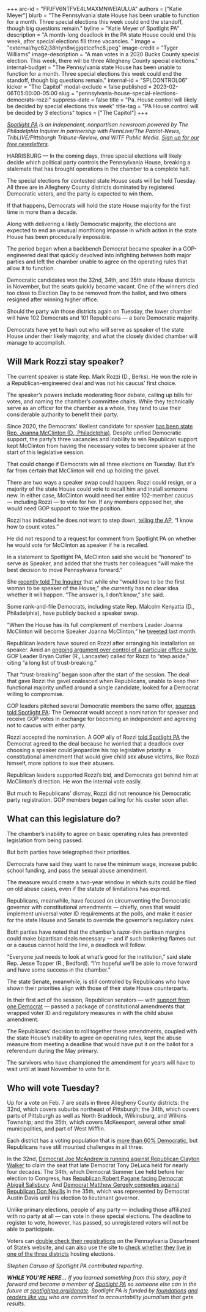 +++
arc-id = "FPJFV6NTFVE4LMAXMNWEIAULUA"
authors = ["Katie Meyer"]
blurb = "The Pennsylvania state House has been unable to function for a month. Three special elections this week could end the standoff, though big questions remain."
byline = "Katie Meyer of Spotlight PA"
description = "A month-long deadlock in the PA state House could end this week, after special elections fill three vacancies. "
image = "external/hyc62j38htyn8wjgjqetcefnc8.jpeg"
image-credit = "Tyger Williams"
image-description = "A man votes in a 2020 Bucks County special election. This week, there will be three Allegheny County special elections."
internal-budget = "The Pennsylvania state House has been unable to function for a month. Three special elections this week could end the standoff, though big questions remain."
internal-id = "SPLCONTROL06"
kicker = "The Capitol"
modal-exclude = false
published = 2023-02-06T05:00:00-05:00
slug = "pennsylvania-house-special-elections-democrats-rozzi"
suppress-date = false
title = "Pa. House control will likely be decided by special elections this week"
title-tag = "PA House control will be decided by 3 elections"
topics = ["The Capitol"]
+++

<a href="https://www.spotlightpa.org/"><i>Spotlight PA</i></a><i> is an independent, nonpartisan newsroom powered by The Philadelphia Inquirer in partnership with PennLive/The Patriot-News, TribLIVE/Pittsburgh Tribune-Review, and WITF Public Media. </i><a href="https://www.spotlightpa.org/newsletters"><i>Sign up for our free newsletters</i></a><i>.</i>

HARRISBURG — In the coming days, three special elections will likely decide which political party controls the Pennsylvania House, breaking a stalemate that has brought operations in the chamber to a complete halt.

The special elections for contested state House seats will be held Tuesday. All three are in Allegheny County districts dominated by registered Democratic voters, and the party is expected to win them.

If that happens, Democrats will hold the state House majority for the first time in more than a decade.

<script src="https://www.spotlightpa.org/embed.js" async></script><div data-spl-embed-version="1" data-spl-src="https://www.spotlightpa.org/embeds/newsletter/"></div>

Along with delivering a likely Democratic majority, the elections are expected to end an unusual monthlong impasse in which action in the state House has been procedurally impossible.

The period began when a backbench Democrat became speaker in a GOP-engineered deal that quickly devolved into infighting between both major parties and left the chamber unable to agree on the operating rules that allow it to function.

Democratic candidates won the 32nd, 34th, and 35th state House districts in November, but the seats quickly became vacant. One of the winners died too close to Election Day to be removed from the ballot, and two others resigned after winning higher office.

Should the party win those districts again on Tuesday, the lower chamber will have 102 Democrats and 101 Republicans — a bare Democratic majority.

Democrats have yet to hash out who will serve as speaker of the state House under their likely majority, and what the closely divided chamber will manage to accomplish.

## Will Mark Rozzi stay speaker?

The current speaker is state Rep. Mark Rozzi (D., Berks). He won the role in a Republican-engineered deal and was not his caucus’ first choice.

The speaker’s powers include moderating floor debate, calling up bills for votes, and naming the chamber’s committee chairs. While they technically serve as an officer for the chamber as a whole, they tend to use their considerable authority to benefit their party.

Since 2020, the Democrats’ likeliest candidate for speaker <a href="https://www.spotlightpa.org/news/2020/11/pennsylvania-legislature-women-leaders-history-divided-government/">has been state Rep. Joanna McClinton (D., Philadelphia)</a>. Despite unified Democratic support, the party’s three vacancies and inability to win Republican support kept McClinton from having the necessary votes to become speaker at the start of this legislative session.

That could change if Democrats win all three elections on Tuesday. But it’s far from certain that McClinton will end up holding the gavel.

There are two ways a speaker swap could happen. Rozzi could resign, or a majority of the state House could vote to recall him and install someone new. In either case, McClinton would need her entire 102-member caucus — including Rozzi — to vote for her. If any members opposed her, she would need GOP support to take the position.

Rozzi has indicated he does not want to step down, <a href="https://apnews.com/article/politics-us-republican-party-philadelphia-pennsylvania-reading-4eac839ebae67353e93929305ebbb7c9">telling the AP</a>, “I know how to count votes.”

He did not respond to a request for comment from Spotlight PA on whether he would vote for McClinton as speaker if he is recalled.

In a statement to Spotlight PA, McClinton said she would be “honored” to serve as Speaker, and added that she trusts her colleagues “will make the best decision to move Pennsylvania forward.”

She <a href="https://www.inquirer.com/politics/pennsylvania/joanna-mcclinton-pa-house-speaker-mark-rozzi-20230127.html">recently told The Inquirer</a> that while she “would love to be the first woman to be speaker of the House,” she currently has no clear idea whether it will happen. “The answer is, I don’t know,” she said.

Some rank-and-file Democrats, including state Rep. Malcolm Kenyatta (D., Philadelphia), have publicly backed a speaker swap.

“When the House has its full complement of members Leader Joanna McClinton will become Speaker Joanna McClinton,” he <a href="https://twitter.com/malcolmkenyatta/status/1610992988922216448">tweeted</a> last month.

Republican leaders have soured on Rozzi after arranging his installation as speaker. Amid an <a href="https://www.inquirer.com/politics/pennsylvania/pa-house-speaker-mark-rozzi-lock-change-house-republicans-20230202.html">ongoing argument over control of a particular office suite</a>, GOP Leader Bryan Cutler (R., Lancaster) called for Rozzi to “step aside,” citing “a long list of trust-breaking.”

That “trust-breaking” began soon after the start of the session. The deal that gave Rozzi the gavel coalesced when Republicans, unable to keep their functional majority unified around a single candidate, looked for a Democrat willing to compromise.

GOP leaders pitched several Democratic members the same offer, <a href="https://www.spotlightpa.org/news/2023/01/pa-house-speaker-mark-rozzi-behind-the-scenes/">sources told Spotlight PA</a>: The Democrat would accept a nomination for speaker and receive GOP votes in exchange for becoming an independent and agreeing not to caucus with either party.

Rozzi accepted the nomination. A GOP ally of Rozzi <a href="https://www.spotlightpa.org/news/2023/01/pa-midterm-election-2022-house-majority-democrats-speaker-election/">told Spotlight PA</a> the Democrat agreed to the deal because he worried that a deadlock over choosing a speaker could jeopardize his top legislative priority: a constitutional amendment that would give child sex abuse victims, like Rozzi himself, more options to sue their abusers.

Republican leaders supported Rozzi’s bid, and Democrats got behind him at McClinton’s direction. He won the internal vote easily.

But much to Republicans’ dismay, Rozzi did not renounce his Democratic party registration. GOP members began calling for his ouster soon after.

## What can this legislature do?

The chamber’s inability to agree on basic operating rules has prevented legislation from being passed.

But both parties have telegraphed their priorities.

Democrats have said they want to raise the minimum wage, increase public school funding, and pass the sexual abuse amendment.

The measure would create a two-year window in which suits could be filed on old abuse cases, even if the statute of limitations has expired.

Republicans, meanwhile, have focused on circumventing the Democratic governor with constitutional amendments — chiefly, ones that would implement universal voter ID requirements at the polls, and make it easier for the state House and Senate to override the governor’s regulatory rules.

Both parties have noted that the chamber’s razor-thin partisan margins could make bipartisan deals necessary — and if such brokering flames out or a caucus cannot hold the line, a deadlock will follow.

“Everyone just needs to look at what’s good for the institution,” said state Rep. Jesse Topper (R., Bedford). “I’m hopeful we’ll be able to move forward and have some success in the chamber.”

The state Senate, meanwhile, is still controlled by Republicans who have shown their priorities align with those of their state House counterparts.

In their first act of the session, Republican senators — with <a href="https://www.legis.state.pa.us/CFDOCS/Legis/RC/Public/rc_view_action2.cfm?sess_yr=2023&sess_ind=0&rc_body=S&rc_nbr=20">support from one Democrat</a> — passed a package of constitutional amendments that wrapped voter ID and regulatory measures in with the child abuse amendment.

The Republicans’ decision to roll together these amendments, coupled with the state House’s inability to agree on operating rules, kept the abuse measure from meeting a deadline that would have put it on the ballot for a referendum during the May primary.

The survivors who have championed the amendment for years will have to wait until at least November to vote for it.

## Who will vote Tuesday?

Up for a vote on Feb. 7 are seats in three Allegheny County districts: the 32nd, which covers suburbs northeast of Pittsburgh; the 34th, which covers parts of Pittsburgh as well as North Braddock, Wilkinsburg, and Wilkins Township; and the 35th, which covers McKeesport, several other small municipalities, and part of West Mifflin.

Each district has a voting population that is <a href="https://davesredistricting.org/maps#stats::12a18072-adf1-48ac-a9d1-12280567b824">more than 60% Democratic</a>, but Republicans have still mounted challenges in all three.

In the 32nd, <a href="https://www.wesa.fm/wesa-voter-guide/pa-state-house-32nd-district-2023-special-election-mcandrew-walker">Democrat Joe McAndrew is running against Republican Clayton Walker</a> to claim the seat that late Democrat Tony DeLuca held for nearly four decades. The 34th, which Democrat Summer Lee held before her election to Congress, has <a href="https://www.wesa.fm/wesa-voter-guide/pa-state-house-34th-district-2023-special-election-pagane-salisbury">Republican Robert Pagane facing Democrat Abigail Salisbury</a>. And <a href="https://www.wesa.fm/wesa-voter-guide/pa-state-house-35th-district-2023-special-election-gergely-nevills">Democrat Matthew Gergely competes against Republican Don Nevills</a> in the 35th, which was represented by Democrat Austin Davis until his election to lieutenant governor.

<script src="https://www.spotlightpa.org/embed.js" async></script><div data-spl-embed-version="1" data-spl-src="https://www.spotlightpa.org/embeds/donate/"></div>

Unlike primary elections, people of any party — including those affiliated with no party at all — can vote in these special elections. The deadline to register to vote, however, has passed, so unregistered voters will not be able to participate.

Voters can <a href="https://www.pavoterservices.pa.gov/Pages/voterregistrationstatus.aspx">double check their registrations</a> on the Pennsylvania Department of State’s website, and can also use the site to <a href="https://www.pavoterservices.pa.gov/pages/FindYourDistrict.aspx">check whether they live in one of the three districts</a> hosting elections.

<i>Stephen Caruso of Spotlight PA contributed reporting.</i>

<i><b>WHILE YOU’RE HERE...</b></i><i> If you learned something from this story, pay it forward and become a member of </i><a href="https://www.spotlightpa.org/"><i>Spotlight PA</i></a><i> so someone else can in the future at </i><a href="https://www.spotlightpa.org/donate"><i>spotlightpa.org/donate</i></a><i>. Spotlight PA is funded by</i><a href="https://www.spotlightpa.org/support"><i> foundations</i></a><i> </i><a href="https://www.spotlightpa.org/support"><i>and readers like you</i></a><i> who are committed to accountability journalism that gets results.</i>
